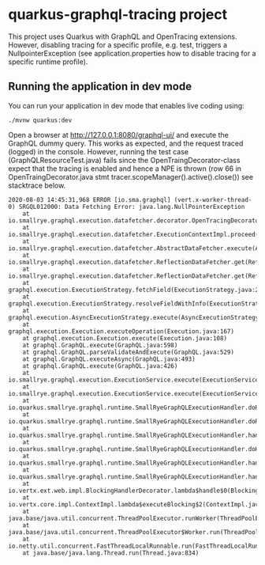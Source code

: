 # quarkus-graphql-tracing project

This project uses Quarkus with GraphQL and OpenTracing extensions. However, disabling tracing 
for a specific profile, e.g. test, triggers a NullpointerException (see application.properties how 
to disable tracing for a specific runtime profile).

## Running the application in dev mode

You can run your application in dev mode that enables live coding using:
```
./mvnw quarkus:dev
```

Open a browser at http://127.0.0.1:8080/graphql-ui/ and execute the GraphQL dummy query. This works 
as expected, and the request traced (logged) in the console. However, running the test case 
(GraphQLResourceTest.java) fails since  the OpenTraingDecorator-class expect that the tracing is 
enabled and hence a NPE is thrown (row 66 in OpenTraingDecorator.java 
stmt tracer.scopeManager().active().close()) see stacktrace below.

```
2020-08-03 14:45:31,968 ERROR [io.sma.graphql] (vert.x-worker-thread-0) SRGQL012000: Data Fetching Error: java.lang.NullPointerException
	at io.smallrye.graphql.execution.datafetcher.decorator.OpenTracingDecorator.execute(OpenTracingDecorator.java:77)
	at io.smallrye.graphql.execution.datafetcher.ExecutionContextImpl.proceed(ExecutionContextImpl.java:66)
	at io.smallrye.graphql.execution.datafetcher.AbstractDataFetcher.execute(AbstractDataFetcher.java:144)
	at io.smallrye.graphql.execution.datafetcher.ReflectionDataFetcher.get(ReflectionDataFetcher.java:72)
	at io.smallrye.graphql.execution.datafetcher.ReflectionDataFetcher.get(ReflectionDataFetcher.java:22)
	at graphql.execution.ExecutionStrategy.fetchField(ExecutionStrategy.java:277)
	at graphql.execution.ExecutionStrategy.resolveFieldWithInfo(ExecutionStrategy.java:202)
	at graphql.execution.AsyncExecutionStrategy.execute(AsyncExecutionStrategy.java:74)
	at graphql.execution.Execution.executeOperation(Execution.java:167)
	at graphql.execution.Execution.execute(Execution.java:108)
	at graphql.GraphQL.execute(GraphQL.java:598)
	at graphql.GraphQL.parseValidateAndExecute(GraphQL.java:529)
	at graphql.GraphQL.executeAsync(GraphQL.java:493)
	at graphql.GraphQL.execute(GraphQL.java:426)
	at io.smallrye.graphql.execution.ExecutionService.execute(ExecutionService.java:124)
	at io.smallrye.graphql.execution.ExecutionService.execute(ExecutionService.java:96)
	at io.quarkus.smallrye.graphql.runtime.SmallRyeGraphQLExecutionHandler.doRequest(SmallRyeGraphQLExecutionHandler.java:164)
	at io.quarkus.smallrye.graphql.runtime.SmallRyeGraphQLExecutionHandler.doRequest(SmallRyeGraphQLExecutionHandler.java:157)
	at io.quarkus.smallrye.graphql.runtime.SmallRyeGraphQLExecutionHandler.handlePost(SmallRyeGraphQLExecutionHandler.java:100)
	at io.quarkus.smallrye.graphql.runtime.SmallRyeGraphQLExecutionHandler.doHandle(SmallRyeGraphQLExecutionHandler.java:81)
	at io.quarkus.smallrye.graphql.runtime.SmallRyeGraphQLExecutionHandler.handle(SmallRyeGraphQLExecutionHandler.java:59)
	at io.quarkus.smallrye.graphql.runtime.SmallRyeGraphQLExecutionHandler.handle(SmallRyeGraphQLExecutionHandler.java:35)
	at io.vertx.ext.web.impl.BlockingHandlerDecorator.lambda$handle$0(BlockingHandlerDecorator.java:48)
	at io.vertx.core.impl.ContextImpl.lambda$executeBlocking$2(ContextImpl.java:313)
	at java.base/java.util.concurrent.ThreadPoolExecutor.runWorker(ThreadPoolExecutor.java:1128)
	at java.base/java.util.concurrent.ThreadPoolExecutor$Worker.run(ThreadPoolExecutor.java:628)
	at io.netty.util.concurrent.FastThreadLocalRunnable.run(FastThreadLocalRunnable.java:30)
	at java.base/java.lang.Thread.run(Thread.java:834)

```